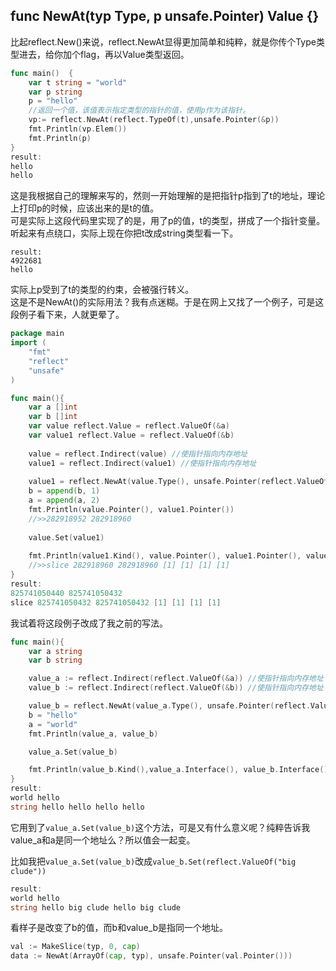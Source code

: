 ## func NewAt(typ Type, p unsafe.Pointer) Value {}

比起reflect.New()来说，reflect.NewAt显得更加简单和纯粹，就是你传个Type类型进去，给你加个flag，再以Value类型返回。  

```go
func main()  {
	var t string = "world"
	var p string
	p = "hello"
	//返回一个值，该值表示指定类型的指针的值，使用p作为该指针。
	vp:= reflect.NewAt(reflect.TypeOf(t),unsafe.Pointer(&p))
	fmt.Println(vp.Elem())
	fmt.Println(p)
}
result:
hello
hello
```
这是我根据自己的理解来写的，然则一开始理解的是把指针p指到了t的地址，理论上打印p的时候，应该出来的是t的值。  
可是实际上这段代码里实现了的是，用了p的值，t的类型，拼成了一个指针变量。听起来有点绕口，实际上现在你把t改成string类型看一下。  
```
result:
4922681
hello
```
实际上p受到了t的类型的约束，会被强行转义。  
这是不是NewAt()的实际用法？我有点迷糊。于是在网上又找了一个例子，可是这段例子看下来，人就更晕了。  

```go
package main
import (
	"fmt"
	"reflect"
	"unsafe"
)

func main(){
	var a []int
	var b []int
	var value reflect.Value = reflect.ValueOf(&a)
	var value1 reflect.Value = reflect.ValueOf(&b)
	
	value = reflect.Indirect(value) //使指针指向内存地址
	value1 = reflect.Indirect(value1) //使指针指向内存地址
	
	value1 = reflect.NewAt(value.Type(), unsafe.Pointer(reflect.ValueOf(&b).Pointer())).Elem()
	b = append(b, 1)
	a = append(a, 2)
	fmt.Println(value.Pointer(), value1.Pointer())
	//>>282918952 282918960
	
	value.Set(value1)
	
	fmt.Println(value1.Kind(), value.Pointer(), value1.Pointer(), value.Interface(), value1.Interface(), a, b)
	//>>slice 282918960 282918960 [1] [1] [1] [1]
}
result:
825741050440 825741050432
slice 825741050432 825741050432 [1] [1] [1] [1]
```

我试着将这段例子改成了我之前的写法。  

```go
func main(){
	var a string
	var b string

	value_a := reflect.Indirect(reflect.ValueOf(&a)) //使指针指向内存地址
	value_b := reflect.Indirect(reflect.ValueOf(&b)) //使指针指向内存地址

	value_b = reflect.NewAt(value_a.Type(), unsafe.Pointer(reflect.ValueOf(&b).Pointer())).Elem()
	b = "hello"
	a = "world"
	fmt.Println(value_a, value_b)

	value_a.Set(value_b)

	fmt.Println(value_b.Kind(),value_a.Interface(), value_b.Interface(), a, b)
}
result:
world hello
string hello hello hello hello
```

它用到了```value_a.Set(value_b)```这个方法，可是又有什么意义呢？纯粹告诉我value_a和a是同一个地址么？所以值会一起变。  

比如我把`value_a.Set(value_b)`改成`value_b.Set(reflect.ValueOf("big clude"))`

```go
result:
world hello
string hello big clude hello big clude
```
看样子是改变了b的值，而b和value_b是指同一个地址。  
```go
val := MakeSlice(typ, 0, cap)
data := NewAt(ArrayOf(cap, typ), unsafe.Pointer(val.Pointer()))
```
